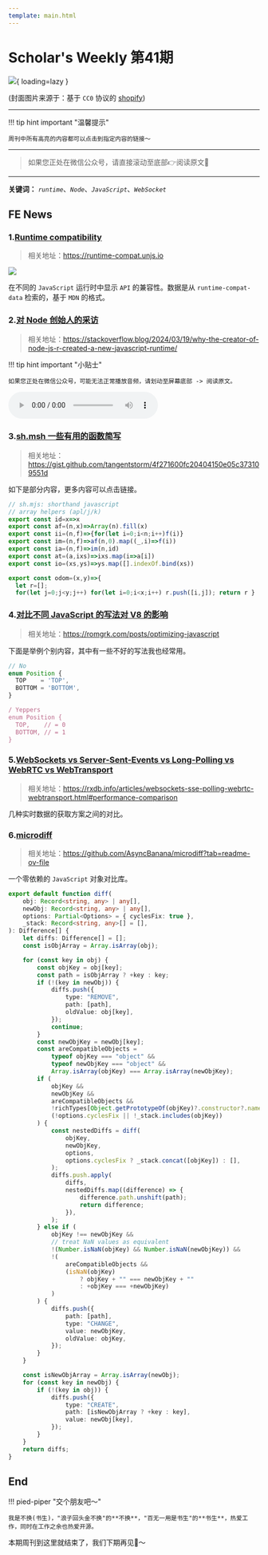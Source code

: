 ```yaml
---
template: main.html
---
```


# Scholar's Weekly 第41期

![](https://bigdreamerblog.oss-cn-beijing.aliyuncs.com/nextBlog/i1WQju.png?x-oss-process=image/auto-orient,1/interlace,1/quality,q_90/format,webp){ loading=lazy }


(封面图片来源于：基于 `CC0` 协议的 [shopify](https://www.shopify.com/stock-photos/photos/catching-a-white-crane-in-flight))

------

!!! tip hint important "温馨提示"

    周刊中所有高亮的内容都可以点击到指定内容的链接～

---
> 如果您正处在微信公众号，请直接滚动至底部👉阅读原文🫶

---

**关键词：** *`runtime`*、*`Node`*、*`JavaScript`*、*`WebSocket`*

## FE News

### 1.[Runtime compatibility](https://runtime-compat.unjs.io/)
> 相关地址：https://runtime-compat.unjs.io

![](https://bigdreamerblog.oss-cn-beijing.aliyuncs.com/nextBlog/zZbLBZ.png)

在不同的 `JavaScript` 运行时中显示 `API` 的兼容性。数据是从 `runtime-compat-data` 检索的，基于 `MDN` 的格式。


### 2.[对 Node 创始人的采访](https://stackoverflow.blog/2024/03/19/why-the-creator-of-node-js-r-created-a-new-javascript-runtime/)
> 相关地址：https://stackoverflow.blog/2024/03/19/why-the-creator-of-node-js-r-created-a-new-javascript-runtime/

!!! tip hint important "小贴士"

    如果您正处在微信公众号，可能无法正常播放音频，请划动至屏幕底部 -> 阅读原文。

<audio controls src="https://injector.simplecastaudio.com/6fa1d34c-502b-4abf-bd82-483804006e0b/episodes/c05979b9-8406-4d1b-bbbc-535659624ce9/audio/128/default.mp3"></audio>

### 3.[sh.msh 一些有用的函数简写](https://gist.github.com/tangentstorm/4f271600fc20404150e05c373109551d)
> 相关地址：https://gist.github.com/tangentstorm/4f271600fc20404150e05c373109551d

如下是部分内容，更多内容可以点击链接。

```javascript
// sh.mjs: shorthand javascript
// array helpers (apl/j/k)
export const id=x=>x
export const af=(n,x)=>Array(n).fill(x)
export const ii=(n,f)=>{for(let i=0;i<n;i++)f(i)}
export const im=(n,f)=>af(n,0).map((_,i)=>f(i))
export const ia=(n,f)=>im(n,id)
export const at=(a,ixs)=>ixs.map(i=>a[i])
export const io=(xs,ys)=>ys.map([].indexOf.bind(xs))

export const odom=(x,y)=>{
  let r=[];
  for(let j=0;j<y;j++) for(let i=0;i<x;i++) r.push([i,j]); return r }

```

### 4.[对比不同 JavaScript 的写法对 V8 的影响](https://romgrk.com/posts/optimizing-javascript)
> 相关地址：https://romgrk.com/posts/optimizing-javascript

下面是举例个别内容，其中有一些不好的写法我也经常用。

```javascript
// No
enum Position {
  TOP    = 'TOP',
  BOTTOM = 'BOTTOM',
}
```

```typescript
/ Yeppers
enum Position {
  TOP,    // = 0
  BOTTOM, // = 1
}
```

### 5.[WebSockets vs Server-Sent-Events vs Long-Polling vs WebRTC vs WebTransport](https://rxdb.info/articles/websockets-sse-polling-webrtc-webtransport.html#performance-comparison)
> 相关地址：https://rxdb.info/articles/websockets-sse-polling-webrtc-webtransport.html#performance-comparison

几种实时数据的获取方案之间的对比。

### 6.[microdiff](https://github.com/AsyncBanana/microdiff/blob/master/index.ts)
> 相关地址：https://github.com/AsyncBanana/microdiff?tab=readme-ov-file

一个零依赖的 `JavaScript` 对象对比库。

```typescript
export default function diff(
    obj: Record<string, any> | any[],
    newObj: Record<string, any> | any[],
    options: Partial<Options> = { cyclesFix: true },
    _stack: Record<string, any>[] = [],
): Difference[] {
    let diffs: Difference[] = [];
    const isObjArray = Array.isArray(obj);

    for (const key in obj) {
        const objKey = obj[key];
        const path = isObjArray ? +key : key;
        if (!(key in newObj)) {
            diffs.push({
                type: "REMOVE",
                path: [path],
                oldValue: obj[key],
            });
            continue;
        }
        const newObjKey = newObj[key];
        const areCompatibleObjects =
            typeof objKey === "object" &&
            typeof newObjKey === "object" &&
            Array.isArray(objKey) === Array.isArray(newObjKey);
        if (
            objKey &&
            newObjKey &&
            areCompatibleObjects &&
            !richTypes[Object.getPrototypeOf(objKey)?.constructor?.name] &&
            (!options.cyclesFix || !_stack.includes(objKey))
        ) {
            const nestedDiffs = diff(
                objKey,
                newObjKey,
                options,
                options.cyclesFix ? _stack.concat([objKey]) : [],
            );
            diffs.push.apply(
                diffs,
                nestedDiffs.map((difference) => {
                    difference.path.unshift(path);
                    return difference;
                }),
            );
        } else if (
            objKey !== newObjKey &&
            // treat NaN values as equivalent
            !(Number.isNaN(objKey) && Number.isNaN(newObjKey)) &&
            !(
                areCompatibleObjects &&
                (isNaN(objKey)
                    ? objKey + "" === newObjKey + ""
                    : +objKey === +newObjKey)
            )
        ) {
            diffs.push({
                path: [path],
                type: "CHANGE",
                value: newObjKey,
                oldValue: objKey,
            });
        }
    }

    const isNewObjArray = Array.isArray(newObj);
    for (const key in newObj) {
        if (!(key in obj)) {
            diffs.push({
                type: "CREATE",
                path: [isNewObjArray ? +key : key],
                value: newObj[key],
            });
        }
    }
    return diffs;
}
```

## End

!!! pied-piper "交个朋友吧～"

    我是不换(书生)，"浪子回头金不换"的**不换**，"百无一用是书生"的**书生**，热爱工作，同时在工作之余也热爱开源。

本期周刊到这里就结束了，我们下期再见👋～
